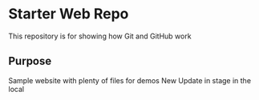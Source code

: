 # Starter Web Repo

This repository is for showing how Git and GitHub work

## Purpose

Sample website with plenty of files for demos
New Update in stage
in the local
